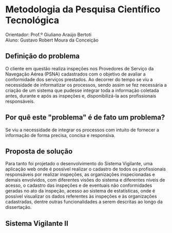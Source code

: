 # Metodologia da Pesquisa Científico Tecnológica

Orientador: Prof.º Giuliano Araújo Bertoti </br>
Aluno: Gustavo Robert Moura da Conceição

## Definição do problema
  O cliente em questão realiza inspeções nos Provedores de Serviço da Navegação Aérea (PSNA) cadastrados com o objetivo de avaliar a conformidade dos serviços prestados. Ao decorrer do tempo se viu a necessidade de informatizar os processos, sendo assim se fez necessária a criação de um sistema que pudesse integrar toda a informação coletada antes, durante e após as inspeções e, disponibilizá-la aos profissionais responsáveis. 

## Por quê este "problema" é de fato um problema?
  Se viu a necessidade de integrar os processos com intuito de fornecer a informação de forma precisa, concisa e responsiva.

## Proposta de solução
  Para tanto foi projetado o desenvolvimento do Sistema Vigilante, uma aplicação web onde é possível realizar o cadastro de todos os profissionais responsáveis por realizar inspeções, as organizações inspecionadas e demais envolvidos, com diferentes visões do sistema e diferentes níveis de acesso, o cadastro das inspeções e de eventuais não conformidades geradas  no ato da inspeção, acesso ao sistema de estatísticas, onde é possível visualizar os dados referentes às inspeções e às organizações cadastradas, dentre outras funcionalidades a serem descritas ao longo da dissertação.

## Sistema Vigilante II

